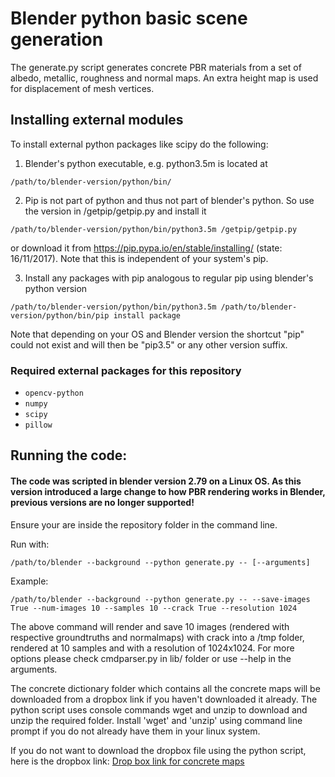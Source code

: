 # Blender python basic scene generation

The generate.py script generates concrete PBR materials from a set of albedo, metallic, roughness and normal maps.
An extra height map is used for displacement of mesh vertices. 

## Installing external modules

To install external python packages like scipy do the following:

1. Blender's python executable, e.g. python3.5m is located at 
~~~
/path/to/blender-version/python/bin/ 
~~~

2. Pip is not part of python and thus not part of blender's python. So use the version in /getpip/getpip.py and install it
~~~
/path/to/blender-version/python/bin/python3.5m /getpip/getpip.py
~~~
or download it from https://pip.pypa.io/en/stable/installing/ (state: 16/11/2017).
Note that this is independent of your system's pip. 

3. Install any packages with pip analogous to regular pip using blender's python version
~~~
/path/to/blender-version/python/bin/python3.5m /path/to/blender-version/python/bin/pip install package
~~~
Note that depending on your OS and Blender version the shortcut "pip" could not exist and will then be "pip3.5" or any other version suffix.

### Required external packages for this repository
* ```opencv-python```
* ```numpy```
* ```scipy```
* ```pillow```

## Running the code:

#### The code was scripted in blender version 2.79 on a Linux OS. As this version introduced a large change to how PBR rendering works in Blender, previous versions are no longer supported! 

Ensure your are inside the repository folder in the command line. 

Run with:
~~~
/path/to/blender --background --python generate.py -- [--arguments]
~~~ 

Example:
~~~
/path/to/blender --background --python generate.py -- --save-images True --num-images 10 --samples 10 --crack True --resolution 1024
~~~

The above command will render and save 10 images (rendered with respective groundtruths and normalmaps) with crack into a /tmp folder, rendered at 10 samples and with a resolution of 1024x1024. For more options please check cmdparser.py in lib/ folder or use --help in the arguments.

The concrete dictionary folder which contains all the concrete maps will be downloaded from a dropbox link if you haven't downloaded it already. The python script uses console commands wget and unzip to download and unzip the required folder. Install 'wget' and 'unzip' using command line prompt if you do not already have them in your linux system.

If you do not want to download the dropbox file using the python script, here is the dropbox link:
[Drop box link for concrete maps](https://www.dropbox.com/s/y1j6hc42sl6uidi/concretedictionary.zip?dl=1)


